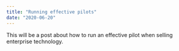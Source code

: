 ```yaml
---
title: "Running effective pilots"
date: "2020-06-20"
---
```


This will be a post about how to run an effective pilot when selling enterprise technology.
